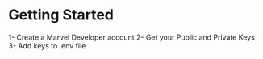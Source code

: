 # Getting Started
1- Create a Marvel Developer account
2- Get your Public and Private Keys
3- Add keys to .env file